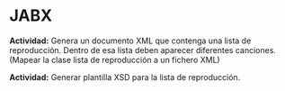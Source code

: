 # JABX

**Actividad:** Genera un documento XML que contenga una lista de reproducción. Dentro de esa lista deben aparecer diferentes canciones. (Mapear la clase lista de reproducción a un fichero XML)

**Actividad:** Generar plantilla XSD para la lista de reproducción. 
